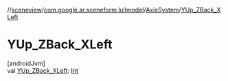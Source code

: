 //[sceneview](../../../index.md)/[com.google.ar.sceneform.lullmodel](../index.md)/[AxisSystem](index.md)/[YUp_ZBack_XLeft](-y-up_-z-back_-x-left.md)

# YUp_ZBack_XLeft

[androidJvm]\
val [YUp_ZBack_XLeft](-y-up_-z-back_-x-left.md): [Int](https://kotlinlang.org/api/latest/jvm/stdlib/kotlin/-int/index.html)
